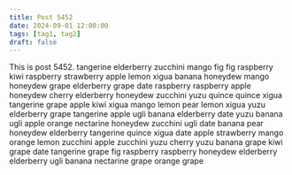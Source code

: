 ```yaml
---
title: Post 5452
date: 2024-09-01 12:00:00
tags: [tag1, tag2]
draft: false
---
```

This is post 5452.
tangerine
elderberry
zucchini
mango
fig
fig
raspberry
kiwi
raspberry
strawberry
apple
lemon
xigua
banana
honeydew
mango
honeydew
grape
elderberry
grape
date
raspberry
raspberry
apple
honeydew
cherry
elderberry
honeydew
zucchini
yuzu
quince
quince
xigua
tangerine
grape
apple
kiwi
xigua
mango
lemon
pear
lemon
xigua
yuzu
elderberry
grape
tangerine
apple
ugli
banana
elderberry
date
yuzu
banana
ugli
apple
orange
nectarine
honeydew
zucchini
ugli
date
banana
pear
honeydew
elderberry
tangerine
quince
xigua
date
apple
strawberry
mango
orange
lemon
zucchini
apple
zucchini
yuzu
cherry
yuzu
banana
grape
kiwi
grape
date
tangerine
grape
fig
raspberry
raspberry
honeydew
elderberry
elderberry
ugli
banana
nectarine
grape
orange
grape

